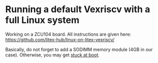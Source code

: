 # Running a default Vexriscv with a full Linux system

Working on a ZCU104 board.
All instructions are given here: https://github.com/litex-hub/linux-on-litex-vexriscv/

Basically, do not forget to add a SODIMM memory module (4GB in our case). Otherwise, you may get [stuck at boot](https://github.com/litex-hub/linux-on-litex-vexriscv/issues/417).
